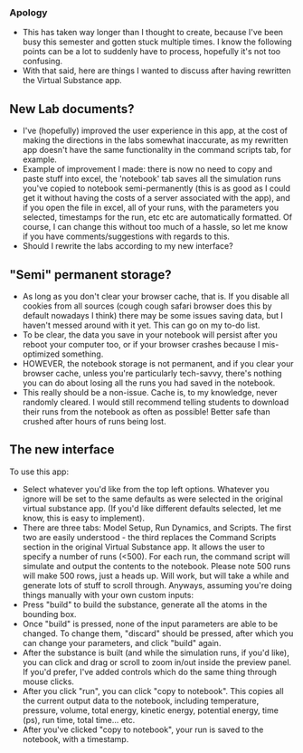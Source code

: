 ### Apology
 - This has taken way longer than I thought to create, because I've been busy this semester and gotten stuck multiple times. I know the following points can be a lot to suddenly have to process, hopefully it's not too confusing.
 - With that said, here are things I wanted to discuss after having rewritten the Virtual Substance app.

## New Lab documents?
 - I've (hopefully) improved the user experience in this app, at the cost of making the directions in the labs somewhat inaccurate, as my rewritten app doesn't have the same functionality in the command scripts tab, for example.
 - Example of improvement I made: there is now no need to copy and paste stuff into excel, the 'notebook' tab saves all the simulation runs you've copied to notebook semi-permanently (this is as good as I could get it without having the costs of a server associated with the app), and if you open the file in excel, all of your runs, with the parameters you selected, timestamps for the run, etc etc are automatically formatted. Of course, I can change this without too much of a hassle, so let me know if you have comments/suggestions with regards to this.
 - Should I rewrite the labs according to my new interface?

## "Semi" permanent storage?
 - As long as you don't clear your browser cache, that is. If you disable all cookies from all sources (cough cough safari browser does this by default nowadays I think) there may be some issues saving data, but I haven't messed around with it yet. This can go on my to-do list.
 - To be clear, the data you save in your notebook will persist after you reboot your computer too, or if your browser crashes because I mis-optimized something. 
 - HOWEVER, the notebook storage is not permanent, and if you clear your browser cache, unless you're particularly tech-savvy, there's nothing you can do about losing all the runs you had saved in the notebook.
 - This really should be a non-issue. Cache is, to my knowledge, never randomly cleared. I would still recommend telling students to download their runs from the notebook as often as possible! Better safe than crushed after hours of runs being lost.

## The new interface
 To use this app:
 - Select whatever you'd like from the top left options. Whatever you ignore will be set to the same defaults as were selected in the original virtual substance app. (If you'd like different defaults selected, let me know, this is easy to implement).
 - There are three tabs: Model Setup, Run Dynamics, and Scripts. The first two are easily understood - the third replaces the Command Scripts section in the original Virtual Substance app. It allows the user to specify a number of runs (<500). For each run, the command script will simulate and output the contents to the notebook. Please note 500 runs will make 500 rows, just a heads up. Will work, but will take a while and generate lots of stuff to scroll through.
 Anyways, assuming you're doing things manually with your own custom inputs: 
 - Press "build" to build the substance, generate all the atoms in the bounding box.
 - Once "build" is pressed, none of the input parameters are able to be changed. To change them, "discard" should be pressed, after which you can change your parameters, and click "build" again.
 - After the substance is built (and while the simulation runs, if you'd like), you can click and drag or scroll to zoom in/out inside the preview panel. If you'd prefer, I've added controls which do the same thing through mouse clicks.
 - After you click "run", you can click "copy to notebook". This copies all the current output data to the notebook, including temperature, pressure, volume, total energy, kinetic energy, potential energy, time (ps), run time, total time... etc.
 - After you've clicked "copy to notebook", your run is saved to the notebook, with a timestamp.